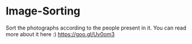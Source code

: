 # Image-Sorting
Sort the photographs according to the people present in it. 
You can read more about it here :)
https://goo.gl/Uv0om3
